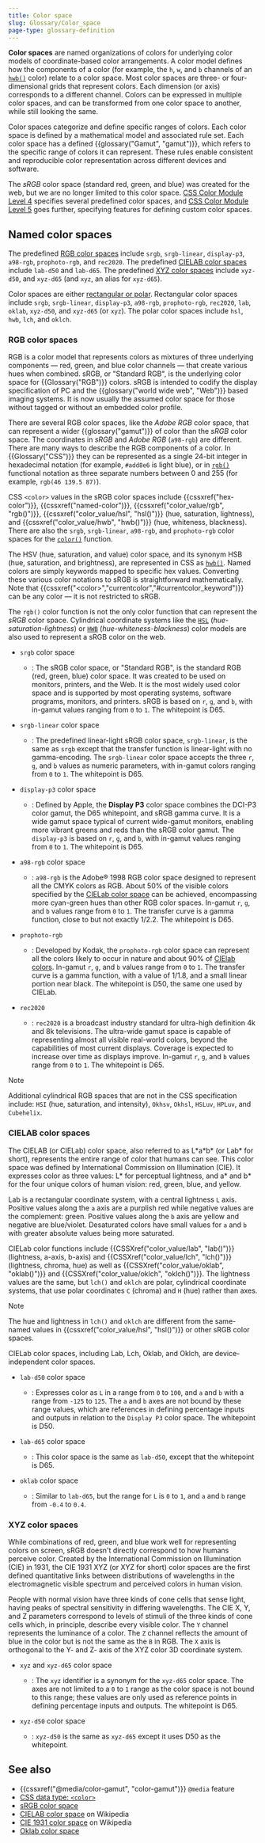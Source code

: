 ```yaml
---
title: Color space
slug: Glossary/Color_space
page-type: glossary-definition
---
```




**Color spaces** are named organizations of colors for underlying color models of coordinate-based color arrangements. A color model defines how the components of a color (for example, the `h`, `w`, and `b` channels of an [`hwb()`](/Web/CSS/color_value/hwb) color) relate to a color space. Most color spaces are three- or four- dimensional grids that represent colors. Each dimension (or axis) corresponds to a different channel. Colors can be expressed in multiple color spaces, and can be transformed from one color space to another, while still looking the same.

Color spaces categorize and define specific ranges of colors. Each color space is defined by a mathematical model and associated rule set. Each color space has a defined {{glossary("Gamut", "gamut")}}, which refers to the specific range of colors it can represent. These rules enable consistent and reproducible color representation across different devices and software.

The _sRGB_ color space (standard red, green, and blue) was created for the web, but we are no longer limited to this color space. [CSS Color Module Level 4](https://drafts.csswg.org/css-color-4) specifies several predefined color spaces, and [CSS Color Module Level 5](https://drafts.csswg.org/css-color-5/) goes further, specifying features for defining custom color spaces.

## Named color spaces

The predefined [RGB color spaces](#rgb_color_spaces) include `srgb`, `srgb-linear`, `display-p3`, `a98-rgb`, `prophoto-rgb`, and `rec2020`. The predefined [CIELAB color spaces](#cielab_color_spaces) include `lab-d50` and `lab-d65`. The predefined [XYZ color spaces](#xyz_color_spaces) include `xyz-d50`, and `xyz-d65` (and `xyz`, an alias for `xyz-d65`).

Color spaces are either [rectangular or polar](https://ericportis.com/posts/2024/okay-color-spaces/). Rectangular color spaces include `srgb`, `srgb-linear`, `display-p3`, `a98-rgb`, `prophoto-rgb`, `rec2020`, `lab`, `oklab`, `xyz-d50`, and `xyz-d65` (or `xyz`). The polar color spaces include `hsl`, `hwb`, `lch`, and `oklch`.

### RGB color spaces

RGB is a color model that represents colors as mixtures of three underlying components — red, green, and blue color channels — that create various hues when combined. sRGB, or "Standard RGB", is the underlying color space for {{Glossary("RGB")}} colors. sRGB is intended to codify the display specification of PC and the {{glossary("world wide web", "Web")}} based imaging systems. It is now usually the assumed color space for those without tagged or without an embedded color profile.

There are several RGB color spaces, like the _Adobe RGB_ color space, that can represent a wider {{glossary("gamut")}} of color than the _sRGB_ color space. The coordinates in _sRGB_ and _Adobe RGB_ (`a98-rgb`) are different. There are many ways to describe the RGB components of a color. In {{Glossary("CSS")}} they can be represented as a single 24-bit integer in hexadecimal notation (for example, `#add8e6` is light blue), or in [`rgb()`](/Web/CSS/color_value/rgb) functional notation as three separate numbers between 0 and 255 (for example, `rgb(46 139.5 87)`).

CSS `<color>` values in the sRGB color spaces include {{cssxref("hex-color")}}, {{cssxref("named-color")}}, {{cssxref("color_value/rgb", "rgb()")}}, {{cssxref("color_value/hsl", "hsl()")}} (hue, saturation, lightness), and {{cssxref("color_value/hwb", "hwb()")}} (hue, whiteness, blackness). There are also the `srgb`, `srgb-linear`, `a98-rgb`, and `prophoto-rgb` color spaces for the [`color()`](/Web/CSS/color_value/color) function.

The HSV (hue, saturation, and value) color space, and its synonym HSB (hue, saturation, and brightness), are represented in CSS as [`hwb()`](/Web/CSS/color_value/hwb). Named colors are simply keywords mapped to specific hex values. Converting these various color notations to sRGB is straightforward mathematically. Note that {{cssxref("&lt;color&gt;","currentcolor","#currentcolor_keyword")}} can be any color — it is not restricted to sRGB.

The `rgb()` color function is not the only color function that can represent the _sRGB_ color space. Cylindrical coordinate systems like the [`HSL`](/Web/CSS/color_value/hsl) (_hue-saturation-lightness_) or [`HWB`](/Web/CSS/color_value/hwb) (_hue-whiteness-blackness_) color models are also used to represent a sRGB color on the web.

- `srgb` color space

  - : The sRGB color space, or "Standard RGB", is the standard RGB (red, green, blue) color space. It was created to be used on monitors, printers, and the Web. It is the most widely used color space and is supported by most operating systems, software programs, monitors, and printers. sRGB is based on `r`, `g`, and `b`, with in-gamut values ranging from `0` to `1`. The whitepoint is D65.

- `srgb-linear` color space

  - : The predefined linear-light sRGB color space, `srgb-linear`, is the same as `srgb` except that the transfer function is linear-light with no gamma-encoding. The `srgb-linear` color space accepts the three `r`, `g`, and `b` values as numeric parameters, with in-gamut colors ranging from `0` to `1`. The whitepoint is D65.

- `display-p3` color space

  - : Defined by Apple, the **Display P3** color space combines the DCI-P3 color gamut, the D65 whitepoint, and sRGB gamma curve. It is a wide gamut space typical of current wide-gamut monitors, enabling more vibrant greens and reds than the sRGB color gamut. The `display-p3` is based on `r`, `g`, and `b`, with in-gamut values ranging from `0` to `1`. The whitepoint is D65.

- `a98-rgb` color space

  - : `a98-rgb` is the Adobe® 1998 RGB color space designed to represent all the CMYK colors as RGB. About 50% of the visible colors specified by the [CIELab color space](#cielab_color_spaces) can be achieved, encompassing more cyan-green hues than other RGB color spaces. In-gamut `r`, `g`, and `b` values range from `0` to `1`. The transfer curve is a gamma function, close to but not exactly 1/2.2. The whitepoint is D65.

- `prophoto-rgb`

  - : Developed by Kodak, the `prophoto-rgb` color space can represent all the colors likely to occur in nature and about 90% of [CIElab colors](#cielab_color_spaces). In-gamut `r`, `g`, and `b` values range from `0` to `1`. The transfer curve is a gamma function, with a value of 1/1.8, and a small linear portion near black. The whitepoint is D50, the same one used by CIELab.

- `rec2020`

  - : `rec2020` is a broadcast industry standard for ultra-high definition 4k and 8k televisions. The ultra-wide gamut space is capable of representing almost all visible real-world colors, beyond the capabilities of most current displays. Coverage is expected to increase over time as displays improve. In-gamut `r`, `g`, and `b` values range from `0` to `1`. The whitepoint is D65.

> [!NOTE]
> Additional cylindrical RGB spaces that are not in the CSS specification include: `HSI` (hue, saturation, and intensity), `Okhsv`, `Okhsl`, `HSLuv`, `HPLuv`, and `Cubehelix`.

### CIELAB color spaces

The CIELAB (or CIELab) color space, also referred to as L\*a\*b* (or Lab* for short), represents the entire range of color that humans can see. This color space was defined by International Commission on Illumination (CIE). It expresses color as three values: L\* for perceptual lightness, and a\* and b\* for the four unique colors of human vision: red, green, blue, and yellow.

Lab is a rectangular coordinate system, with a central lightness `L` axis. Positive values along the `a` axis are a purplish red while negative values are the complement: green. Positive values along the `b` axis are yellow and negative are blue/violet. Desaturated colors have small values for `a` and `b` with greater absolute values being more saturated.

CIELab color functions include {{CSSXref("color_value/lab", "lab()")}} (lightness, a-axis, b-axis) and {{CSSXref("color_value/lch", "lch()")}} (lightness, chroma, hue) as well as {{CSSXref("color_value/oklab", "oklab()")}} and {{CSSXref("color_value/oklch", "oklch()")}}. The lightness values are the same, but `lch()` and `oklch` are polar, cylindrical coordinate systems, that use polar coordinates `C` (chroma) and `H` (hue) rather than axes.

> [!NOTE]
> The hue and lightness in `lch()` and `oklch` are different from the same-named values in {{cssxref("color_value/hsl", "hsl()")}} or other sRGB color spaces.

CIELab color spaces, including Lab, Lch, Oklab, and Oklch, are device-independent color spaces.

- `lab-d50` color space

  - : Expresses color as `L` in a range from `0` to `100`, and `a` and `b` with a range from `-125` to `125`. The `a` and `b` axes are not bound by these range values, which are references in defining percentage inputs and outputs in relation to the `Display P3` color space. The whitepoint is D50.

- `lab-d65` color space

  - : This color space is the same as `lab-d50`, except that the whitepoint is D65.

- `oklab` color space

  - : Similar to `lab-d65`, but the range for `L` is `0` to `1`, and `a` and `b` range from `-0.4` to `0.4`.

### XYZ color spaces

While combinations of red, green, and blue work well for representing colors on screen, sRGB doesn't directly correspond to how humans perceive color. Created by the International Commission on Illumination (CIE) in 1931, the CIE 1931 XYZ (or XYZ for short) color spaces are the first defined quantitative links between distributions of wavelengths in the electromagnetic visible spectrum and perceived colors in human vision.

People with normal vision have three kinds of cone cells that sense light, having peaks of spectral sensitivity in differing wavelengths. The CIE X, Y, and Z parameters correspond to levels of stimuli of the three kinds of cone cells which, in principle, describe every visible color. The `Y` channel represents the luminance of a color. The `Z` channel reflects the amount of blue in the color but is not the same as the `B` in RGB. The `X` axis is orthogonal to the Y- and Z- axis of the XYZ color 3D coordinate system.

- `xyz` and `xyz-d65` color space

  - : The `xyz` identifier is a synonym for the `xyz-d65` color space. The axes are not limited to a `0` to `1` range as the color space is not bound to this range; these values are only used as reference points in defining percentage inputs and outputs. The whitepoint is D65.

- `xyz-d50` color space

  - : `xyz-d50` is the same as `xyz-d65` except it uses D50 as the whitepoint.

## See also

- {{cssxref("@media/color-gamut", "color-gamut")}} `@media` feature
- [CSS data type: `<color>`](/Web/CSS/color_value)
- [sRGB color space](https://webstore.iec.ch/en/publication/6168)
- [CIELAB color space](https://en.wikipedia.org/wiki/CIELAB_color_space) on Wikipedia
- [CIE 1931 color space](https://en.wikipedia.org/wiki/CIE_1931_color_space) on Wikipedia
- [Oklab color space](https://bottosson.github.io/posts/oklab/)
